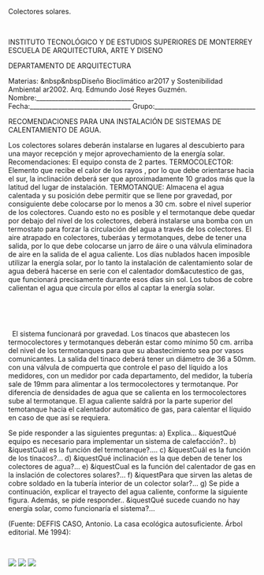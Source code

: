 

Colectores solares.




 


INSTITUTO TECNOLÓGICO Y DE ESTUDIOS SUPERIORES DE MONTERREY 
ESCUELA DE ARQUITECTURA, ARTE Y DISENO 

DEPARTAMENTO DE ARQUITECTURA


 Materias: &nbsp&nbspDiseño Bioclimático ar2017 y Sostenibilidad Ambiental ar2002. 
Arq. Edmundo José Reyes Guzmén. 
Nombre:_______________________________ 
Fecha:________________________________ 
Grupo:________________________________ 


RECOMENDACIONES PARA UNA INSTALACIÓN DE SISTEMAS DE CALENTAMIENTO DE AGUA. 

 Los colectores solares deberán instalarse en lugares al descubierto para una mayor recepción y mejor aprovechamiento de la energía solar. 
Recomendaciones: 
 El equipo consta de 2 partes. 
TERMOCOLECTOR: Elemento que recibe el calor de los rayos , por lo que debe orientarse hacia el sur, la inclinación deberá ser que aproximadamente 10 grados más que la latitud del lugar de instalación. 
TERMOTANQUE: Almacena el agua calentada y su posición debe permitir que se llene por gravedad, por consiguiente debe colocarse por lo menos a 30 cm. sobre el nivel superior de los colectores.
 Cuando esto no es posible y el termotanque debe quedar por debajo del nivel de los colectores, deberá instalarse una bomba con un termostato para forzar la circulación del agua a través de los colectores. 
El aire atrapado en colectores, tuberáas y termotanques, debe de tener una salida, por lo que debe colocarse un jarro de áire o una válvula eliminadora de aire en la salida de el agua caliente. 
 Los días nublados hacen imposible utilizar la energía solar, por lo tanto la instalación de calentamiento solar de agua deberá hacerse en serie con el calentador dom&acutestico de gas, que funcionará precisamente durante esos días sin sol.
Los tubos de cobre calientan el agua que circula por ellos al captar la energía solar. 


 
 

 
  

 
 El sistema funcionará por gravedad. Los tinacos que abastecen los termocolectores y termotanques deberán estar como mínimo 50 cm. arriba del nivel de los termotanques para que su abastecimiento sea por vasos comunicantes. 
La salida del tinaco deberá tener un diámetro de 36 a 50mm. con una válvula de compuerta que controle el paso del líquido a los medidores, con un medidor por cada departamento, del medidor, la tubería sale de 19mm para alimentar a los termocolectores y termotanque. 
Por diferencia de densidades de agua que se calienta en los termocolectores sube al termotanque. 
El agua caliente saldrá por la parte superior del temotanque hacia el calentador automático de gas, para calentar el líquido en caso de que así se requiera. 
 

Se pide responder a las siguientes preguntas: 
a) Explica... &iquestQué equipo es necesario para implementar un sistema de calefacción?..
b) &iquestCuál es la función del termotanque?....
c) &iquestCuál es la función de los tinacos?...
d) &iquestQué inclinación es la que deben de tener los colectores de agua?...
e) &iquestCual es la función del calentador de gas en la inslación de colectores solares?...
f) &iquestPara que sirven las aletas de cobre soldado en la tubería interior de un colector solar?...
g) Se pide a continuación, explicar el trayecto del agua caliente, conforme la siguiente figura. Además, se pide responder.. &iquestQué sucede cuando no hay energía solar, como funcionaría el sistema?...

 
(Fuente: DEFFIS CASO, Antonio. La casa ecológica autosuficiente. Árbol editorial. Mé 1994):



 





![](./content/4/M4.52/DEEFIS_CASO_001.bmp.jpg)
![](./content/4/M4.52/DEEFIS_CASO_002.bmp.jpg)
![](./content/4/M4.52/Agua.caliente.jpg)
